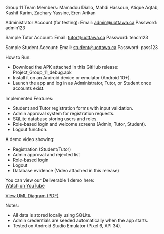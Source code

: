 Group 11
Team Members:
Mamadou Diallo, 
Mahdi Hassoun, 
Atique Aqtab, 
Kashif Karim, 
Zachary Yassine,
Eren Arikan

Administrator Account (for testing):
Email: admin@uottawa.ca
Password: admin123

Sample Tutor Account:
Email: tutor@uottawa.ca
Password: teach123

Sample Student Account:
Email: student@uottawa.ca
Password: pass123

How to Run:

- Download the APK attached in this GitHub release: Project_Group_11_debug.apk
- Install it on an Android device or emulator (Android 10+).
- Launch the app and log in as Administrator, Tutor, or Student once accounts exist.

Implemented Features:

- Student and Tutor registration forms with input validation.
- Admin approval system for registration requests.
- SQLite database storing users and roles.
- Role-based login and welcome screens (Admin, Tutor, Student).
- Logout function.

A demo video showing:
- Registration (Student/Tutor)
- Admin approval and rejected list
- Role-based login
- Logout
- Database evidence
(Video attached in this release)

You can view our Deliverable 1 demo here:  
[Watch on YouTube](https://youtu.be/BXuadCyc4hg)


[View UML Diagram (PDF)](https://github.com/uOttawaSEG/project-group_11_seg2105_project_app/blob/main/UML_Diagram.pdf)

Notes:
- All data is stored locally using SQLite.
- Admin credentials are seeded automatically when the app starts.
- Tested on Android Studio Emulator (Pixel 6, API 34).
